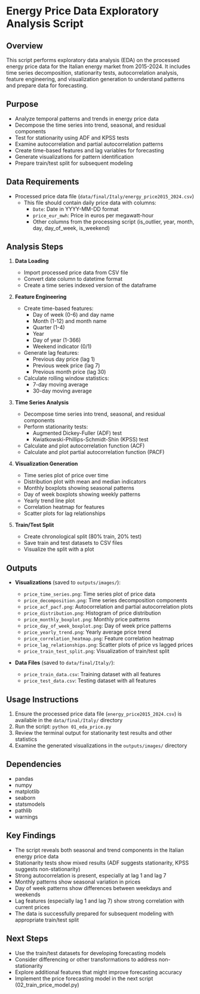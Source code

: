 # Energy Price Data Exploratory Analysis Script

## Overview
This script performs exploratory data analysis (EDA) on the processed energy price data for the Italian energy market from 2015-2024. It includes time series decomposition, stationarity tests, autocorrelation analysis, feature engineering, and visualization generation to understand patterns and prepare data for forecasting.

## Purpose
- Analyze temporal patterns and trends in energy price data
- Decompose the time series into trend, seasonal, and residual components
- Test for stationarity using ADF and KPSS tests
- Examine autocorrelation and partial autocorrelation patterns
- Create time-based features and lag variables for forecasting
- Generate visualizations for pattern identification
- Prepare train/test split for subsequent modeling

## Data Requirements
- Processed price data file (`data/final/Italy/energy_price2015_2024.csv`)
  - This file should contain daily price data with columns:
    - `Date`: Date in YYYY-MM-DD format
    - `price_eur_mwh`: Price in euros per megawatt-hour
    - Other columns from the processing script (is_outlier, year, month, day, day_of_week, is_weekend)

## Analysis Steps
1. **Data Loading**
   - Import processed price data from CSV file
   - Convert date column to datetime format
   - Create a time series indexed version of the dataframe

2. **Feature Engineering**
   - Create time-based features:
     - Day of week (0-6) and day name
     - Month (1-12) and month name
     - Quarter (1-4)
     - Year
     - Day of year (1-366)
     - Weekend indicator (0/1)
   - Generate lag features:
     - Previous day price (lag 1)
     - Previous week price (lag 7)
     - Previous month price (lag 30)
   - Calculate rolling window statistics:
     - 7-day moving average
     - 30-day moving average

3. **Time Series Analysis**
   - Decompose time series into trend, seasonal, and residual components
   - Perform stationarity tests:
     - Augmented Dickey-Fuller (ADF) test
     - Kwiatkowski-Phillips-Schmidt-Shin (KPSS) test
   - Calculate and plot autocorrelation function (ACF)
   - Calculate and plot partial autocorrelation function (PACF)

4. **Visualization Generation**
   - Time series plot of price over time
   - Distribution plot with mean and median indicators
   - Monthly boxplots showing seasonal patterns
   - Day of week boxplots showing weekly patterns
   - Yearly trend line plot
   - Correlation heatmap for features
   - Scatter plots for lag relationships

5. **Train/Test Split**
   - Create chronological split (80% train, 20% test)
   - Save train and test datasets to CSV files
   - Visualize the split with a plot

## Outputs
- **Visualizations** (saved to `outputs/images/`):
  - `price_time_series.png`: Time series plot of price data
  - `price_decomposition.png`: Time series decomposition components
  - `price_acf_pacf.png`: Autocorrelation and partial autocorrelation plots
  - `price_distribution.png`: Histogram of price distribution
  - `price_monthly_boxplot.png`: Monthly price patterns
  - `price_day_of_week_boxplot.png`: Day of week price patterns
  - `price_yearly_trend.png`: Yearly average price trend
  - `price_correlation_heatmap.png`: Feature correlation heatmap
  - `price_lag_relationships.png`: Scatter plots of price vs lagged prices
  - `price_train_test_split.png`: Visualization of train/test split

- **Data Files** (saved to `data/final/Italy/`):
  - `price_train_data.csv`: Training dataset with all features
  - `price_test_data.csv`: Testing dataset with all features

## Usage Instructions
1. Ensure the processed price data file (`energy_price2015_2024.csv`) is available in the `data/final/Italy/` directory
2. Run the script: `python 01_eda_price.py`
3. Review the terminal output for stationarity test results and other statistics
4. Examine the generated visualizations in the `outputs/images/` directory

## Dependencies
- pandas
- numpy
- matplotlib
- seaborn
- statsmodels
- pathlib
- warnings

## Key Findings
- The script reveals both seasonal and trend components in the Italian energy price data
- Stationarity tests show mixed results (ADF suggests stationarity, KPSS suggests non-stationarity)
- Strong autocorrelation is present, especially at lag 1 and lag 7
- Monthly patterns show seasonal variation in prices
- Day of week patterns show differences between weekdays and weekends
- Lag features (especially lag 1 and lag 7) show strong correlation with current prices
- The data is successfully prepared for subsequent modeling with appropriate train/test split

## Next Steps
- Use the train/test datasets for developing forecasting models
- Consider differencing or other transformations to address non-stationarity
- Explore additional features that might improve forecasting accuracy
- Implement the price forecasting model in the next script (02_train_price_model.py) 